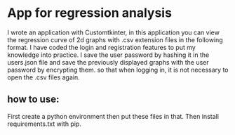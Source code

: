 # App for regression analysis
I wrote an application with Customtkinter, in this application you can view the regression curve of 2d graphs with .csv extension files in the following format. I have coded the login and registration features to put my knowledge into practice. I save the user password by hashing it in the users.json file and save the previously displayed graphs with the user password by encrypting them. so that when logging in, it is not necessary to open the .csv files again.

## how to use:
First create a python environment then put these files in that. Then install requirements.txt with pip.
